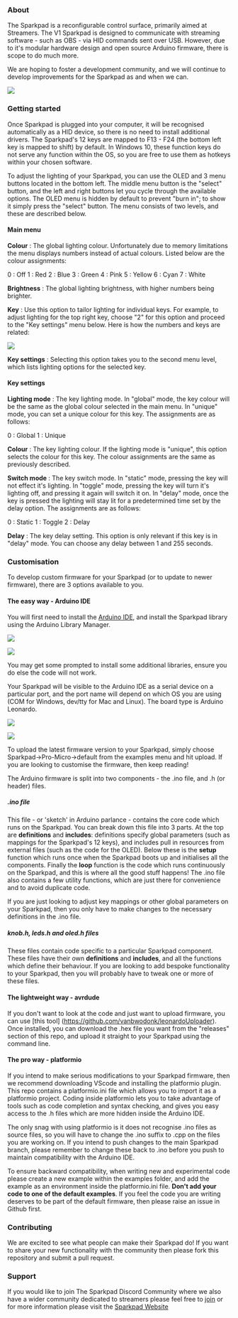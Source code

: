 ### About

The Sparkpad is a reconfigurable control surface, primarily aimed at Streamers. The V1 Sparkpad is designed to communicate with streaming software - such as OBS - via HID commands sent over USB. However, due to it's modular hardware design and open source Arduino firmware, there is scope to do much more.

We are hoping to foster a development community, and we will continue to develop improvements for the Sparkpad as and when we can.

![](/images/sparkpad.jpg)

### Getting started

Once Sparkpad is plugged into your computer, it will be recognised automatically as a HID device, so there is no need to install additional drivers. The Sparkpad's 12 keys are mapped to F13 - F24 (the bottom left key is mapped to shift) by default. In Windows 10, these function keys do not serve any function within the OS, so you are free to use them as hotkeys within your chosen software.

To adjust the lighting of your Sparkpad, you can use the OLED and 3 menu buttons located in the bottom left. The middle menu button is the "select" button, and the left and right buttons let you cycle through the available options. The OLED menu is hidden by default to prevent "burn in"; to show it simply press the "select" button. The menu consists of two levels, and these are described below.

#### Main menu

**Colour** : The global lighting colour. Unfortunately due to memory limitations the menu displays numbers instead of actual colours. Listed below are the colour assignments:

0 : Off
1 : Red
2 : Blue
3 : Green
4 : Pink
5 : Yellow
6 : Cyan
7 : White

**Brightness** : The global lighting brightness, with higher numbers being brighter.

**Key** : Use this option to tailor lighting for individual keys. For example, to adjust lighting for the top right key, choose "2" for this option and proceed to the "Key settings" menu below. Here is how the numbers and keys are related: 

![](/images/keypad.png)

**Key settings** : Selecting this option takes you to the second menu level, which lists lighting options for the selected key.

#### Key settings

**Lighting mode** : The key lighting mode. In "global" mode, the key colour will be the same as the global colour selected in the main menu. In "unique" mode, you can set a unique colour for this key. The assignments are as follows:

0 : Global
1 : Unique

**Colour** : The key lighting colour. If the lighting mode is "unique", this option selects the colour for this key. The colour assignments are the same as previously described.

**Switch mode** : The key switch mode. In "static" mode, pressing the key will not effect it's lighting. In "toggle" mode, pressing the key will turn it's lighting off, and pressing it again will switch it on. In "delay" mode, once the key is pressed the lighting will stay lit for a predetermined time set by the delay option. The assignments are as follows:

0 : Static
1 : Toggle
2 : Delay

**Delay** : The key delay setting. This option is only relevant if this key is in "delay" mode. You can choose any delay between 1 and 255 seconds.

### Customisation

To develop custom firmware for your Sparkpad (or to update to newer firmware), there are 3 options available to you.

#### The easy way - Arduino IDE

You will first need to install the [Arduino IDE](https://www.arduino.cc/en/software), and install the Sparkpad library using the Arduino Library Manager.

![](/images/libman.png)

![](/images/libman2.png)

You may get some prompted to install some additional libraries, ensure you do else the code will not work.

Your Sparkpad will be visible to the Arduino IDE as a serial device on a particular port, and the port name will depend on which OS you are using (COM for Windows, dev/tty for Mac and Linux). The board type is Arduino Leonardo. 

![](/images/port.png)

![](/images/board.png)

To upload the latest firmware version to your Sparkpad, simply choose Sparkpad->Pro-Micro->default from the examples menu and hit upload. If you are looking to customise the firmware, then keep reading!

The Arduino firmware is split into two components - the .ino file, and .h (or header) files.

##### .ino file

This file - or 'sketch' in Arduino parlance - contains the core code which runs on the Sparkpad. You can break down this file into 3 parts. At the top are **definitions** and **includes**: definitions specify global parameters (such as mappings for the Sparkpad's 12 keys), and includes pull in resources from external files (such as the code for the OLED). Below these is the **setup** function which runs once when the Sparkpad boots up and initialises all the components. Finally the **loop** function is the code which runs continuously on the Sparkpad, and this is where all the good stuff happens! The .ino file also contains a few utility functions, which are just there for convenience and to avoid duplicate code.

If you are just looking to adjust key mappings or other global parameters on your Sparkpad, then you only have to make changes to the necessary definitions in the .ino file.

##### knob.h, leds.h and oled.h files

These files contain code specific to a particular Sparkpad component. These files have their own **definitions** and **includes**, and all the functions which define their behaviour. If you are looking to add bespoke functionality to your Sparkpad, then you will probably have to tweak one or more of these files.

#### The lightweight way - avrdude

If you don't want to look at the code and just want to upload firmware, you can use [this tool] (https://github.com/vanbwodonk/leonardoUploader). Once installed, you can download the .hex file you want from the "releases" section of this repo, and upload it straight to your Sparkpad using the command line.

#### The pro way - platformio

If you intend to make serious modifications to your Sparkpad firmware, then we recommend downloading VScode and installing the platformio plugin. This repo contains a platformio.ini file which allows you to import it as a platformio project. Coding inside platformio lets you to take advantage of tools such as code completion and syntax checking, and gives you easy access to the .h files which are more hidden inside the Arduino IDE.

The only snag with using platformio is it does not recognise .ino files as source files, so you will have to change the .ino suffix to .cpp on the files you are working on. If you intend to push changes to the main Sparkpad branch, please remember to change these back to .ino before you push to maintain compatibility with the Arduino IDE.

To ensure backward compatibility, when writing new and experimental code please create a new example within the examples folder, and add the example as an environment inside the platformio.ini file. **Don't add your code to one of the default examples**. If you feel the code you are writing deserves to be part of the default firmware, then please raise an issue in Github first.

### Contributing

We are excited to see what people can make their Sparkpad do! If you want to share your new functionality with the community then please fork this repository and submit a pull request. 

### Support

If you would like to join The Sparkpad Discord Community where we also have a wider community dedicated to streamers please feel free to [join](https://discord.gg/uvYdVn9TBU) or for more information please visit the [Sparkpad Website](https://sparkpad.co.uk)
